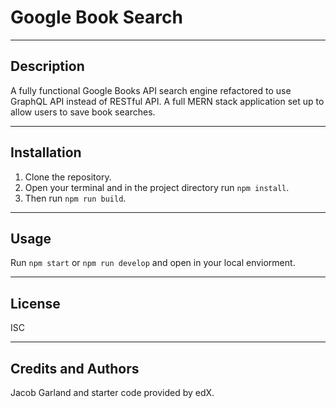 # Google Book Search

---

## Description

A fully functional Google Books API search engine refactored to use GraphQL API instead of RESTful API. A full MERN stack application set up to allow users to save book searches. 

---

## Installation

1. Clone the repository.
2. Open your terminal and in the project directory run `npm install`.
3. Then run `npm run build`.

---

## Usage

Run `npm start` or `npm run develop` and open in your local enviorment.

---

## License

ISC

---

## Credits and Authors

Jacob Garland and starter code provided by edX.